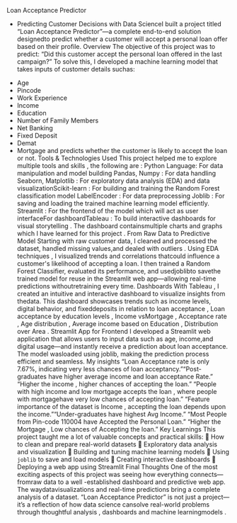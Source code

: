 
Loan Acceptance Predictor
- Predicting Customer Decisions with Data ScienceI built a project titled “Loan Acceptance Predictor”—a complete end-to-end solution designedto predict whether a customer will accept a personal loan offer based on their profile.
Overview
The objective of this project was to predict:
“Did this customer accept the personal loan offered in the last campaign?”
To solve this, I developed a machine learning model that takes inputs of customer details suchas:
* Age
* Pincode
* Work Experience
* Income
* Education
* Number of Family Members
* Net Banking
* Fixed Deposit
* Demat
* Mortgage
and predicts whether the customer is likely to accept the loan or not.
Tools & Technologies Used
This project helped me to explore multiple tools and skills , the following are :
Python Language: For data manipulation and model building
Pandas, Numpy : For data handling
Seaborn, Matplotlib : For exploratory data analysis (EDA) and data visualizationScikit-learn : For building and training the Random Forest classification model
LabelEncoder : For data preprocessing
Joblib : For saving and loading the trained machine learning model efficiently.
Streamlit : For the frontend of the model which will act as user interfaceFor dashboardTableau : To build interactive dashboards for visual storytelling . The dashboard containsmultiple charts and graphs which I have learned for this project .
From Raw Data to Predictive Model
Starting with raw customer data, I cleaned and processed the dataset, handled missing values,and dealed with outliers . Using EDA techniques , I visualized trends and correlations thatcould influence a customer's likelihood of accepting a loan.
I then trained a Random Forest Classifier, evaluated its performance, and usedjoblibto savethe trained model for reuse in the Streamlit web app—allowing real-time predictions withoutretraining every time.
Dashboards
With Tableau , I created an intuitive and interactive dashboard to visualize insights from thedata. This dashboard showcases trends such as income levels, digital behavior, and fixeddeposits in relation to loan acceptance , Loan acceptance by education levels , Income vsMortgage , Acceptance rate , Age distribution , Average income based on Education ,
Distribution over Area .
Streamlit App for Frontend
I developed a Streamlit web application that allows users to input data such as age, income,and digital usage—and instantly receive a prediction about loan acceptance. The model wasloaded using joblib, making the prediction process efficient and seamless.
My insights
“Loan Acceptance rate is only 7.67%, indicating very less chances of loan acceptancy.”“Post-graduates have higher average income and loan acceptance Rate.”
“Higher the income , higher chances of accepting the loan.”
“People with high income and low mortgage accepts the loan , where people with mortgagehave very low chances of accepting loan.”
“Feature importance of the dataset is Income , accepting the loan depends upon the income.”“Under-graduates have highest Avg Income.”
“Most People from Pin-code 110004 have Accepted the Personal Loan.”
“Higher the Mortgage , Low chances of Accepting the loan.”
Key Learnings
This project taught me a lot of valuable concepts and practical skills:
 How to clean and prepare real-world datasets
 Exploratory data analysis and visualization
 Building and tuning machine learning models
 Using `joblib` to save and load models
 Creating interactive dashboards
 Deploying a web app using Streamlit
Final Thoughts
One of the most exciting aspects of this project was seeing how everything connects—fromraw data to a well -established dashboard and predictive web app. The waydatavisualizations and real-time predictions bring a complete analysis of a dataset. “Loan Acceptance Predictor” is not just a project—it’s a reflection of how data science cansolve real-world problems through thoughtful analysis , dashboards and machine learningmodels .